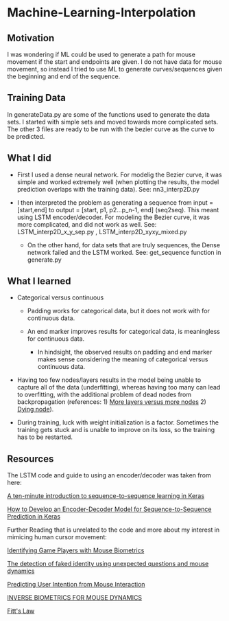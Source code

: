 # Machine-Learning-Interpolation


## Motivation
I was wondering if ML could be used to generate a path for mouse movement if the start and endpoints are given. I do not have data for mouse movement, so instead I tried to use ML to generate curves/sequences given the beginning and end of the sequence.

## Training Data
In generateData.py are some of the functions used to generate the data sets. I started with simple sets and moved towards more complicated sets. The other 3 files are ready to be run with the bezier curve as the curve to be predicted. 

## What I did
- First I used a dense neural network.  For modelig the Bezier curve, it was simple and worked extremely well (when plotting the results, the model prediction overlaps with the training data). See: nn3_interp2D.py

- I then interpreted the problem as generating a sequence from input = [start,end] to output = [start, p1, p2...p_n-1, end] (seq2seq). This meant using LSTM encoder/decoder. For modeling the Bezier curve, it was more complicated, and did not work as well. See: LSTM_interp2D_x_y_sep.py , LSTM_interp2D_xyxy_mixed.py
  - On the other hand, for data sets that are truly sequences, the Dense network failed and the LSTM worked. See: get_sequence function in generate.py

## What I learned
- Categorical versus continuous 
  - Padding works for categorical data, but it does not work with for continuous data. 

  - An end marker improves results for categorical data, is meaningless for continuous data. 

    - In hindsight, the observed results on padding and end marker makes sense considering the meaning of categorical versus continuous data. 
  
- Having too few nodes/layers results in the model being unable to capture all of the data (underfitting), whereas having too many can lead to overfitting, with the additional problem of dead nodes from backpropagation (references: 1) [More layers versus more nodes](https://stats.stackexchange.com/questions/222883/why-are-neural-networks-becoming-deeper-but-not-wider) 2) [Dying node](https://www.quora.com/What-is-the-dying-ReLU-problem-in-neural-networks)).


- During training, luck with weight initialization is a factor. Sometimes the training gets stuck and is unable to improve on its loss, so the training has to be restarted.

## Resources
The LSTM code and guide to using an encoder/decoder was taken from here:

[A ten-minute introduction to sequence-to-sequence learning in Keras](https://blog.keras.io/a-ten-minute-introduction-to-sequence-to-sequence-learning-in-keras.html)

[How to Develop an Encoder-Decoder Model for Sequence-to-Sequence Prediction in Keras](https://machinelearningmastery.com/develop-encoder-decoder-model-sequence-sequence-prediction-keras/)

Further Reading that is unrelated to the code and more about my interest in mimicing human cursor movement:

[Identifying Game Players with Mouse Biometrics](http://miro.enev.us/docs/mouse_ID.pdf)

[The detection of faked identity using unexpected questions and mouse dynamics](http://journals.plos.org/plosone/article?id=10.1371/journal.pone.0177851#authcontrib)

[Predicting User Intention from Mouse Interaction](http://www.ieeeconfpublishing.org/cpir/UploadedFiles/paper%20(1).pdf)

[INVERSE BIOMETRICS FOR MOUSE DYNAMICS](https://www.isot.ece.uvic.ca/publications/behavioral-biometricsx/IJPRAI2203_P461.pdf)

[Fitt's Law](https://en.wikipedia.org/wiki/Fitts%27s_law)
